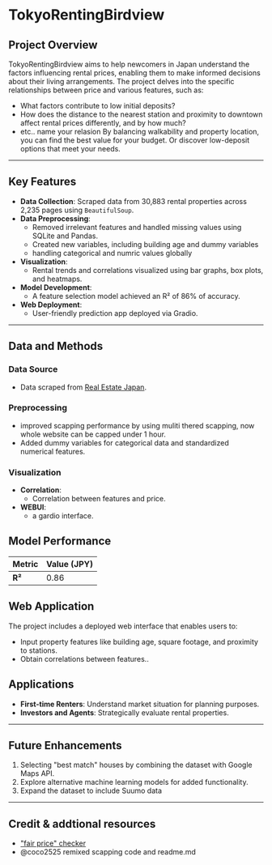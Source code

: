 # TokyoRentingBirdview


## Project Overview

TokyoRentingBirdview aims to help newcomers in Japan understand the factors influencing rental prices, enabling them to make informed decisions about their living arrangements. The project delves into the specific relationships between price and various features, such as:
 - What factors contribute to low initial deposits?
 - How does the distance to the nearest station and proximity to downtown affect rental prices differently, and by how much?
 - etc.. name your relasion
By balancing walkability and property location, you can find the best value for your budget. Or discover low-deposit options that meet your needs.

---

## Key Features
- **Data Collection**: Scraped data from 30,883 rental properties across 2,235 pages using `BeautifulSoup`.
- **Data Preprocessing**:
  - Removed irrelevant features and handled missing values using SQLite and Pandas.
  - Created new variables, including building age and dummy variables
  - handling categorical and numric values globally
- **Visualization**:
  - Rental trends and correlations visualized using bar graphs, box plots, and heatmaps.
- **Model Development**:
  - A feature selection model achieved an R² of 86% of accuracy.
- **Web Deployment**:
  - User-friendly prediction app deployed via Gradio.

---

## Data and Methods

### Data Source
- Data scraped from [Real Estate Japan](https://realestate.co.jp/en/rent).

### Preprocessing
- improved scapping performance by using muliti thered scapping, now whole website can be capped under 1 hour.
- Added dummy variables for categorical data and standardized numerical features.

### Visualization
- **Correlation**:
  - Correlation between features and price.
- **WEBUI**:
  - a gardio interface.


## Model Performance
| Metric       | Value (JPY) |
|--------------|-------------|
| **R²**       | 0.86        |



## Web Application
The project includes a deployed web interface that enables users to:
- Input property features like building age, square footage, and proximity to stations.
- Obtain correlations between features..

## Applications
- **First-time Renters**: Understand market situation for planning purposes.
- **Investors and Agents**: Strategically evaluate rental properties.


---

## Future Enhancements
1. Selecting "best match" houses by combining the dataset with Google Maps API.
2. Explore alternative machine learning models for added functionality.
3. Expand the dataset to include Suumo data


---

## Credit & addtional resources

- ["fair price" checker](https://www.landandhome.co.jp/rent/price_checker/)
- @coco2525 remixed scapping code and readme.md